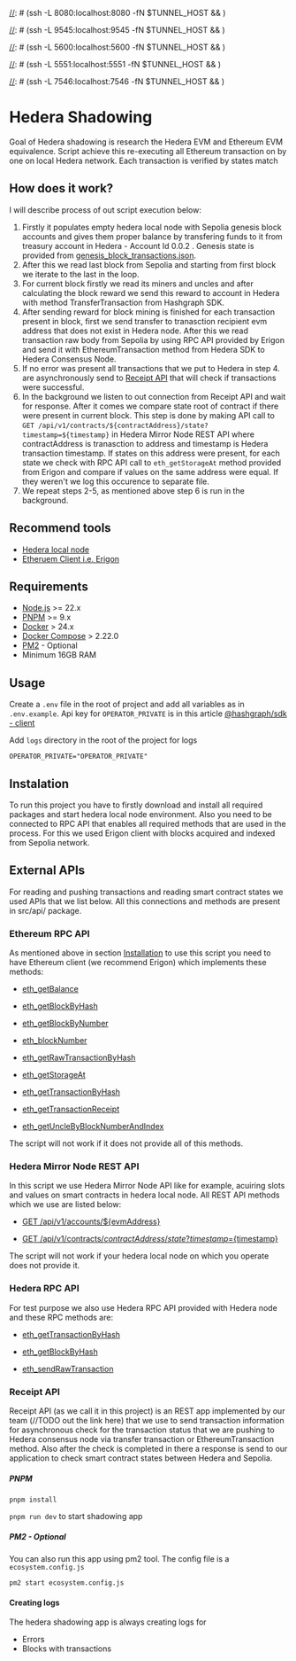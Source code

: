 [//]: # (## Setup tunnel to the Node VM)

[//]: # ()
[//]: # (1. Set env variable with remote host)

[//]: # (```bash)

[//]: # (export TUNNEL_HOST=user@IP_ADDR)

[//]: # (```)

[//]: # ()
[//]: # (2. Setup SSH tunnel)

[//]: # (```bash)

[//]: # (ssh -L  8080:localhost:8080 -fN $TUNNEL_HOST && \)

[//]: # (ssh -L  9545:localhost:9545 -fN $TUNNEL_HOST && \)

[//]: # (ssh -L  5600:localhost:5600 -fN $TUNNEL_HOST && \)

[//]: # (ssh -L  5551:localhost:5551 -fN $TUNNEL_HOST && \)

[//]: # (ssh -L  7546:localhost:7546 -fN $TUNNEL_HOST && \)

[//]: # (ssh -L  50211:localhost:50211 -fN $TUNNEL_HOST)

[//]: # (```)

# Hedera Shadowing

Goal of Hedera shadowing is research the Hedera EVM and Ethereum EVM equivalence.
Script achieve this re-executing all Ethereum transaction on by one on local Hedera network. Each transaction is verified by states match 

## How does it work?
I will describe process of out script execution below:

1. Firstly it populates empty hedera local node with Sepolia genesis block accounts and gives them proper balance by transfering funds to it from treasury account in Hedera - Account Id 0.0.2 . Genesis state is provided from [genesis_block_transactions.json](./src/genesis_block_transactions.json).
2. After this we read last block from Sepolia and starting from first block we iterate to the last in the loop.
3. For current block firstly we read its miners and uncles and after calculating the block reward we send this reward to account in Hedera with method TransferTransaction from Hashgraph SDK.
4. After sending reward for block mining is finished for each transaction present in block, first we send transfer to tranasction recipient evm address that does not exist in Hedera node. After this we read transaction raw body from Sepolia by using RPC API provided by Erigon and send it with EthereumTransaction method from Hedera SDK to Hedera Consensus Node.
5. If no error was present all transactions that we put to Hedera in step 4. are asynchronously send to [Receipt API](#receipt-api) that will check if transactions were successful. 
6. In the background we listen to out connection from Receipt API and wait for response. After it comes we compare state root of contract if there were present in current block. This step is done by making API call to `GET /api/v1/contracts/${contractAddress}/state?timestamp=${timestamp}` in Hedera Mirror Node REST API where contractAddress is tranasction to address and timestamp is Hedera transaction timestamp. If states on this address were present, for each state we check with RPC API call to `eth_getStorageAt` method provided from Erigon and compare if values on the same address were equal. If they weren't we log this occurence to separate file.
7. We repeat steps 2-5, as mentioned above step 6 is run in the background.

## Recommend tools
* [Hedera local node](https://github.com/hashgraph/hedera-local-node)
* [Etheruem Client i.e. Erigon](https://erigon.gitbook.io/erigon/basic-usage/getting-started)

## Requirements
* [Node.js](https://nodejs.org/en) >= 22.x
* [PNPM](https://pnpm.io/) >= 9.x
* [Docker](https://www.docker.com/) > 24.x
* [Docker Compose](https://docs.docker.com/compose/) > 2.22.0
* [PM2](https://pm2.keymetrics.io/) - Optional
* Minimum 16GB RAM

## Usage

Create a ```.env``` file in the root of project and add all variables as in ```.env.example```. Api key for ```OPERATOR_PRIVATE``` is in this article
[@hashgraph/sdk - client](https://docs.hedera.com/hedera/sdks-and-apis/sdks/client)

Add ```logs``` directory in the root of the project for logs

````
OPERATOR_PRIVATE="OPERATOR_PRIVATE"
````

## Instalation

To run this project you have to firstly download and install all required packages and start hedera local node environment. Also you need to be connected to RPC API that enables all required methods that are used in the process. For this we used Erigon client with blocks acquired and indexed from Sepolia network.

## External APIs

For reading and pushing transactions and reading smart contract states we used APIs that we list below. All this connections and methods are present in src/api/ package.

### Ethereum RPC API

As mentioned above in section [Installation](#installation) to use this script you need to have Ethereum client (we recommend Erigon) which implements these methods:

- [eth_getBalance](https://www.quicknode.com/docs/ethereum/eth_getBalance)

- [eth_getBlockByHash](https://www.quicknode.com/docs/ethereum/eth_getBlockByHash)

- [eth_getBlockByNumber](https://www.quicknode.com/docs/ethereum/eth_getBlockByNumber)

- [eth_blockNumber](https://www.quicknode.com/docs/ethereum/eth_blockNumber)

- [eth_getRawTransactionByHash](https://www.quicknode.com/docs/ethereum/eth_getRawTransactionByHash)

- [eth_getStorageAt](https://www.quicknode.com/docs/ethereum/eth_getStorageAt)

- [eth_getTransactionByHash](https://www.quicknode.com/docs/ethereum/eth_getTransactionByHash)

- [eth_getTransactionReceipt](https://www.quicknode.com/docs/ethereum/eth_getTransactionReceipt)

- [eth_getUncleByBlockNumberAndIndex](https://docs.alchemy.com/reference/eth-getunclebyblocknumberandindex)

The script will not work if it does not provide all of this methods.

### Hedera Mirror Node REST API

In this script we use Hedera Mirror Node API like for example, acuiring slots and values on smart contracts in hedera local node. All REST API methods which we use are listed below:

- [GET /api/v1/accounts/${evmAddress}](https://mainnet.mirrornode.hedera.com/api/v1/docs/#/accounts/getAccount)

- [GET /api/v1/contracts/${contractAddress}/state?timestamp=${timestamp}](https://mainnet.mirrornode.hedera.com/api/v1/docs/#/contracts/getContractState)

The script will not work if your hedera local node on which you operate does not provide it.

### Hedera RPC API

For test purpose we also use Hedera RPC API provided with Hedera node and these RPC methods are:

- [eth_getTransactionByHash](https://www.quicknode.com/docs/ethereum/eth_getTransactionByHash)

- [eth_getBlockByHash](https://www.quicknode.com/docs/ethereum/eth_getBlockByHash)

- [eth_sendRawTransaction](https://www.quicknode.com/docs/ethereum/eth_sendRawTransaction)

### Receipt API

Receipt API (as we call it in this project) is an REST app implemented by our team (//TODO out the link here) that we use to send transaction information for asynchronous check for the transaction status that we are pushing to Hedera consensus node via transfer transaction or EthereumTransaction method. Also after the check is completed in there a response is send to our application to check smart contract states between Hedera and Sepolia.

##### PNPM

```
pnpm install
```

```pnpm run dev``` to start shadowing app

##### PM2 - Optional

You can also run this app using pm2 tool. The config file is a ```ecosystem.config.js```

```
pm2 start ecosystem.config.js
```

#### Creating logs

The hedera shadowing app is always creating logs for
   - Errors
   - Blocks with transactions
